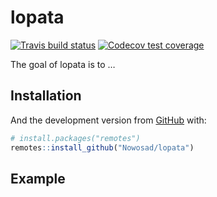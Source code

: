 
<!-- README.md is generated from README.Rmd. Please edit that file -->

# lopata

<!-- badges: start -->

[![Travis build
status](https://travis-ci.org/Nowosad/lopata.svg?branch=master)](https://travis-ci.org/Nowosad/lopata)
[![Codecov test
coverage](https://codecov.io/gh/Nowosad/lopata/branch/master/graph/badge.svg)](https://codecov.io/gh/Nowosad/lopata?branch=master)
<!-- badges: end -->

The goal of lopata is to
…

## Installation

<!-- You can install the released version of lopata from [CRAN](https://CRAN.R-project.org) with: -->

<!-- ``` r -->

<!-- install.packages("lopata") -->

<!-- ``` -->

And the development version from [GitHub](https://github.com/) with:

``` r
# install.packages("remotes")
remotes::install_github("Nowosad/lopata")
```

## Example
